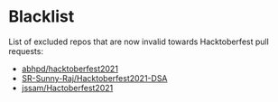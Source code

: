 # Blacklist
List of excluded repos that are now invalid towards Hacktoberfest pull requests:
* [abhpd/hacktoberfest2021](https://github.com/abhpd/hacktoberfest2021)
* [SR-Sunny-Raj/Hacktoberfest2021-DSA](https://github.com/SR-Sunny-Raj/Hacktoberfest2021-DSA)
* [jssam/Hactoberfest2021](https://github.com/jssam/Hactoberfest2021)
